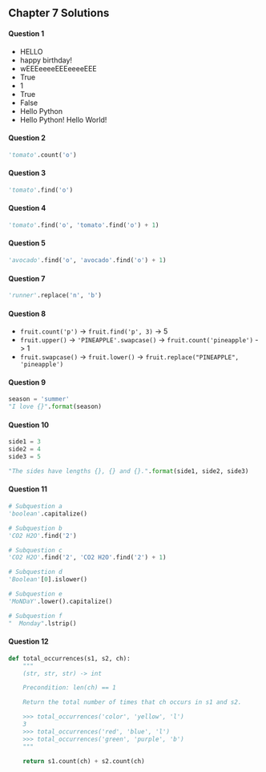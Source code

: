 ## Chapter 7 Solutions

#### Question 1

- HELLO
- happy birthday!
- wEEEeeeeEEEeeeeEEE
- True
- 1
- True
- False
- Hello Python
- Hello Python! Hello World!

#### Question 2

```python
'tomato'.count('o')
```

#### Question 3

```python
'tomato'.find('o')
```

#### Question 4

```python
'tomato'.find('o', 'tomato'.find('o') + 1)
```

#### Question 5

```python
'avocado'.find('o', 'avocado'.find('o') + 1)
```

#### Question 7

```python
'runner'.replace('n', 'b')
```

#### Question 8

- `fruit.count('p')` -> `fruit.find('p', 3)` -> 5
- `fruit.upper()` -> `'PINEAPPLE'.swapcase()` -> `fruit.count('pineapple')` -> 1
- `fruit.swapcase()` -> `fruit.lower()` -> `fruit.replace("PINEAPPLE", 'pineapple')`

#### Question 9

```python
season = 'summer'
"I love {}".format(season)
```

#### Question 10

```python
side1 = 3
side2 = 4
side3 = 5

"The sides have lengths {}, {} and {}.".format(side1, side2, side3)
```

#### Question 11

```python
# Subquestion a
'boolean'.capitalize()

# Subquestion b
'CO2 H2O'.find('2')

# Subquestion c
'CO2 H2O'.find('2', 'CO2 H2O'.find('2') + 1)

# Subquestion d
'Boolean'[0].islower()

# Subquestion e
'MoNDaY'.lower().capitalize()

# Subquestion f
"  Monday".lstrip()
```

#### Question 12

```python
def total_occurrences(s1, s2, ch):
    """
    (str, str, str) -> int

    Precondition: len(ch) == 1

    Return the total number of times that ch occurs in s1 and s2.

    >>> total_occurrences('color', 'yellow', 'l')
    3
    >>> total_occurrences('red', 'blue', 'l')
    >>> total_occurrences('green', 'purple', 'b')
    """

    return s1.count(ch) + s2.count(ch)
```

